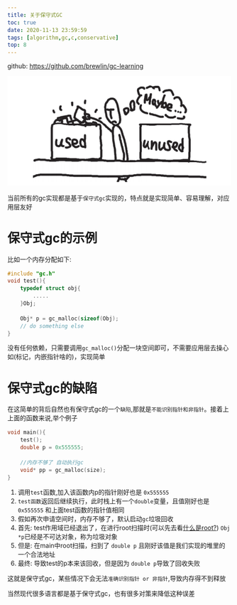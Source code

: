 ```yaml
---
title: 关于保守式GC
toc: true
date: 2020-11-13 23:59:59
tags: [algorithm,gc,c,conservative]
top: 8
---
```

github: https://github.com/brewlin/gc-learning

![](/images/blog/gc-learning/RXBIFNEGTM.png)

当前所有的gc实现都是基于`保守式gc`实现的，特点就是实现简单、容易理解，对应用层友好

# 保守式gc的示例
比如一个内存分配如下:
```c
#include "gc.h"
void test(){
    typedef struct obj{
        .....
    }Obj;
    
    Obj* p = gc_malloc(sizeof(Obj);
    // do something else
}
```
没有任何依赖，只需要调用`gc_malloc()`分配一块空间即可，不需要应用层去操心如(标记，内嵌指针啥的)，实现简单

# 保守式gc的缺陷
在这简单的背后自然也有保守式gc的一个`缺陷`,那就是`不能识别指针和非指针`。接着上上面的函数来说,举个例子
```c
void main(){
    test();
    double p = 0x555555;
    
    //内存不够了 自动执行gc
    void* pp = gc_malloc(size);
}
```
1. 调用`test`函数,加入该函数内p的指针刚好也是 `0x555555`
2. `test函数`返回后继续执行，此时栈上有一个`double`变量，且值刚好也是`0x555555` 和上面test函数的指针值相同
3. 假如再次申请空间时，内存不够了，默认启动`gc`垃圾回收
4. 首先: test作用域已经退出了，在进行root扫描时(可以先去看[什么是root?](./什么是root)) `Obj *p`已经是不可达对象，称为垃圾对象
5. 但是: 在main中root扫描，扫到了 `double p` 且刚好该值是我们实现的堆里的一个合法地址
6. 最终: 导致test的p本来该回收，但是因为 `double p`导致了回收失败

这就是保守式gc，某些情况下会无法`准确识别指针 or 非指针`,导致内存得不到释放

当然现代很多语言都是基于保守式gc，也有很多对策来降低这种误差
